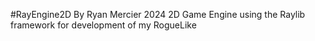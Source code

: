 #RayEngine2D
By Ryan Mercier 2024
2D Game Engine using the Raylib framework for development of my RogueLike
